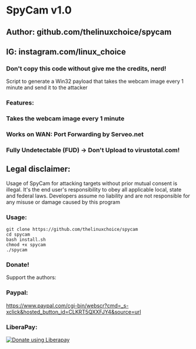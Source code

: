 # SpyCam v1.0
## Author: github.com/thelinuxchoice/spycam
## IG: instagram.com/linux_choice
### Don't copy this code without give me the credits, nerd! 

Script to generate a Win32 payload that takes the webcam image every 1 minute and send it to the attacker

### Features:
### Takes the webcam image every 1 minute
### Works on WAN: Port Forwarding by Serveo.net
### Fully Undetectable (FUD) -> Don't Upload to virustotal.com!

## Legal disclaimer:

Usage of SpyCam for attacking targets without prior mutual consent is illegal. It's the end user's responsibility to obey all applicable local, state and federal laws. Developers assume no liability and are not responsible for any misuse or damage caused by this program 

### Usage:
```
git clone https://github.com/thelinuxchoice/spycam
cd spycam
bash install.sh
chmod +x spycam
./spycam
```

### Donate!
Support the authors:
### Paypal:
https://www.paypal.com/cgi-bin/webscr?cmd=_s-xclick&hosted_button_id=CLKRT5QXXFJY4&source=url
### LiberaPay:
<noscript><a href="https://liberapay.com/thelinuxchoice/donate"><img alt="Donate using Liberapay" src="https://liberapay.com/assets/widgets/donate.svg"></a></noscript>
